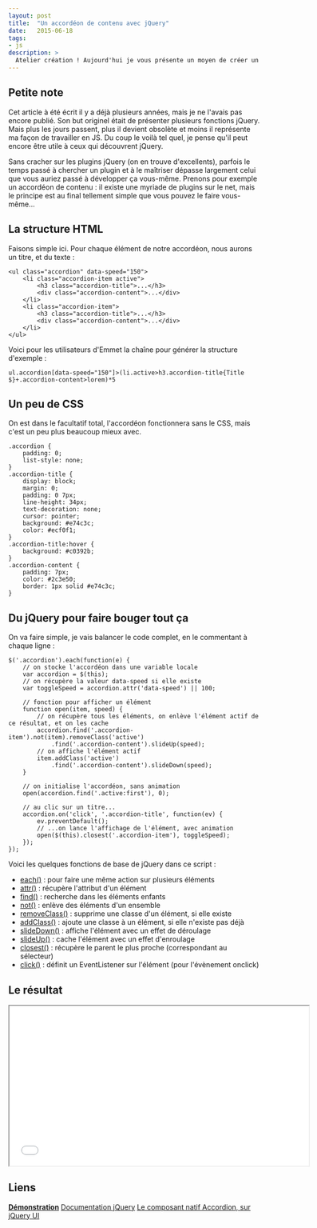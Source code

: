 ```yaml
---
layout: post
title:  "Un accordéon de contenu avec jQuery"
date:   2015-06-18
tags:
- js
description: >
  Atelier création ! Aujourd'hui je vous présente un moyen de créer un accordéon de contenu à la main.
---
```


## Petite note

Cet article à été écrit il y a déjà plusieurs années, mais je ne l'avais pas encore publié. Son but originel était de présenter plusieurs fonctions jQuery. Mais plus les jours passent, plus il devient obsolète et moins il représente ma façon de travailler en JS. Du coup le voilà tel quel, je pense qu'il peut encore être utile à ceux qui découvrent jQuery.

Sans cracher sur les plugins jQuery (on en trouve d'excellents), parfois le temps passé à chercher un plugin et à le maîtriser dépasse largement celui que vous auriez passé à développer ça vous-même. Prenons pour exemple un accordéon de contenu : il existe une myriade de plugins sur le net, mais le principe est au final tellement simple que vous pouvez le faire vous-même...

## La structure HTML

Faisons simple ici.
Pour chaque élément de notre accordéon, nous aurons un titre, et du texte :

	<ul class="accordion" data-speed="150">
		<li class="accordion-item active">
			<h3 class="accordion-title">...</h3>
			<div class="accordion-content">...</div>
		</li>
		<li class="accordion-item">
			<h3 class="accordion-title">...</h3>
			<div class="accordion-content">...</div>
		</li>
	</ul>

Voici pour les utilisateurs d'Emmet la chaîne pour générer la structure d'exemple :

	ul.accordion[data-speed="150"]>(li.active>h3.accordion-title{Title $}+.accordion-content>lorem)*5

## Un peu de CSS

On est dans le facultatif total, l'accordéon fonctionnera sans le CSS, mais c'est un peu plus beaucoup mieux avec.

	.accordion {
		padding: 0;
		list-style: none;
	}
	.accordion-title {
		display: block;
		margin: 0;
		padding: 0 7px;
		line-height: 34px;
		text-decoration: none;
		cursor: pointer;
		background: #e74c3c;
		color: #ecf0f1;
	}
	.accordion-title:hover {
		background: #c0392b;
	}
	.accordion-content {
		padding: 7px;
		color: #2c3e50;
		border: 1px solid #e74c3c;
	}

## Du jQuery pour faire bouger tout ça

On va faire simple, je vais balancer le code complet, en le commentant à chaque ligne :

	$('.accordion').each(function(e) {
		// on stocke l'accordéon dans une variable locale
		var accordion = $(this);
		// on récupère la valeur data-speed si elle existe
		var toggleSpeed = accordion.attr('data-speed') || 100;

		// fonction pour afficher un élément
		function open(item, speed) {
			// on récupère tous les éléments, on enlève l'élément actif de ce résultat, et on les cache
			accordion.find('.accordion-item').not(item).removeClass('active')
				.find('.accordion-content').slideUp(speed);
			// on affiche l'élément actif
			item.addClass('active')
				.find('.accordion-content').slideDown(speed);
		}

		// on initialise l'accordéon, sans animation
		open(accordion.find('.active:first'), 0);

		// au clic sur un titre...
		accordion.on('click', '.accordion-title', function(ev) {
			ev.preventDefault();
			// ...on lance l'affichage de l'élément, avec animation
			open($(this).closest('.accordion-item'), toggleSpeed);
		});
	});

Voici les quelques fonctions de base de jQuery dans ce script :

* [each()](http://api.jquery.com/each/) : pour faire une même action sur plusieurs éléments
* [attr()](http://api.jquery.com/attr/) : récupère l'attribut  d'un élément
* [find()](http://api.jquery.com/find/) : recherche dans les éléments enfants
* [not()](http://api.jquery.com/not/) : enlève des éléments d'un ensemble
* [removeClass()](http://api.jquery.com/removeClass/) : supprime une classe d'un élément, si elle existe
* [addClass()](http://api.jquery.com/addClass/) : ajoute une classe à un élément, si elle n'existe pas déjà
* [slideDown()](http://api.jquery.com/slideDown/) : affiche l'élément avec un effet de déroulage
* [slideUp()](http://api.jquery.com/slideUp/) : cache l'élément avec un effet d'enroulage
* [closest()](http://api.jquery.com/closest/) : récupère le parent le plus proche (correspondant au sélecteur)
* [click()](http://api.jquery.com/click/) : définit un EventListener sur l'élément (pour l'évènement onclick)

## Le résultat

<center><iframe src="{{ site.url }}/demos/accordeon-jquery/index.html" width="600" height="320"></iframe></center>

## Liens

[**Démonstration**](http://blog.smarchal.com/demos/accordeon-jquery/index.html)
[Documentation jQuery](http://api.jquery.com/)
[Le composant natif Accordion, sur jQuery UI](http://jqueryui.com/accordion/)